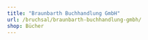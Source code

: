 ```yaml
---
title: "Braunbarth Buchhandlung GmbH"
url: /bruchsal/braunbarth-buchhandlung-gmbh/
shop: Bücher
---
```

